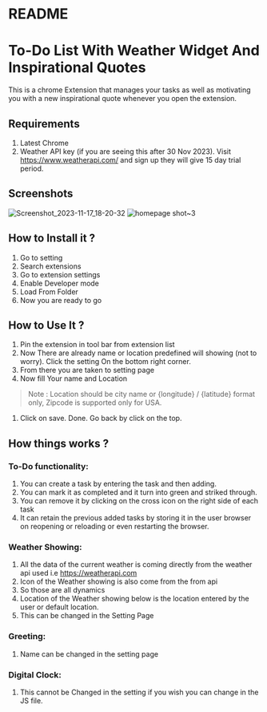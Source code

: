 # README

# To-Do List With Weather Widget And Inspirational Quotes

This is a chrome Extension that manages your tasks as well as motivating you with a new inspirational quote whenever you open the extension.

## Requirements

1. Latest Chrome
2. Weather API key (if you are seeing this after 30 Nov 2023). Visit https://www.weatherapi.com/ and sign up they will give 15 day trial period.

## Screenshots

![Screenshot_2023-11-17_18-20-32](https://github.com/DarkIce000/Glance/assets/116939251/4e9fbd1a-6f77-468e-842c-b7917952cad1)
![homepage shot~3](https://github.com/DarkIce000/Glance/assets/116939251/11336575-86e1-4c48-adcd-3dd96d4dba78)


## How to Install it ?

1. Go to setting 
2. Search extensions
3. Go to extension settings 
4. Enable Developer mode 
5. Load From Folder 
6. Now you are ready to go 

## How to Use It ?

1. Pin the extension in tool bar from extension list 
2. Now There are already name or location predefined will showing (not to worry). Click the setting On the bottom right corner.
3. From there you are taken to setting page 
4. Now fill Your name and Location

> Note : Location should be city name or {longitude} / {latitude} format only, Zipcode is supported only for USA.
> 
1. Click on save. Done. Go back by click on the top. 

## How things works ?

### To-Do functionality:

1. You can create a task by entering the task and then adding.
2. You can mark it as completed and it turn into green and striked through.
3. You can remove it by clicking on the cross icon on the right side of each task 
4. It can retain the previous added tasks by storing it in the user browser on reopening or reloading or even restarting the browser.

### Weather Showing:

1. All the data of the current weather is coming directly from the weather api used i.e https://weatherapi.com
2. Icon of the Weather showing is also come from the from api 
3. So those are all dynamics
4. Location of the Weather showing below is the location entered by the user or default location.
5. This can be changed in the Setting Page

### Greeting:

1. Name can be changed in the setting page

### Digital Clock:

1. This cannot be Changed in the setting if you wish you can change in the JS file.
